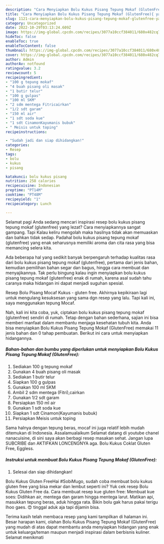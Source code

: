 ```yaml
---
description: "Cara Menyiapkan Bolu Kukus Pisang Tepung Mokaf (GlutenFree){ yang Lezat Sekali,  Menu Buat lebaran"
title: "Cara Menyiapkan Bolu Kukus Pisang Tepung Mokaf (GlutenFree){ yang Lezat Sekali,  Menu Buat lebaran"
slug: 1121-cara-menyiapkan-bolu-kukus-pisang-tepung-mokaf-glutenfree-yang-lezat-sekali-menu-buat-lebaran
category: Uncategorized
date: 2022-10-29T03:13:24.609Z
image: https://img-global.cpcdn.com/recipes/3077a10ccf384011/680x482cq70/bolu-kukus-pisang-tepung-mokaf-glutenfree-foto-resep-utama.jpg
hideToc: false
enableToc: true
enableTocContent: false
thumbnail: https://img-global.cpcdn.com/recipes/3077a10ccf384011/680x482cq70/bolu-kukus-pisang-tepung-mokaf-glutenfree-foto-resep-utama.jpg
cover: https://img-global.cpcdn.com/recipes/3077a10ccf384011/680x482cq70/bolu-kukus-pisang-tepung-mokaf-glutenfree-foto-resep-utama.jpg
author: Admin
authorAv: notfound
ratingvalue: 3.2
reviewcount: 5
recipeingredient:
- "100 g tepung mokaf"
- "4 buah pisang oli masak"
- "1 butir telur"
- "100 g gulpas"
- "100 ml SKM"
- "2 sdm mentega Fitricairkan"
- "1/2 sdt garam"
- "150 ml air"
- "1 sdt soda kue"
- "1 sdt CinamonKayumanis bubuk"
- " Meisis untuk toping"
recipeinstructions:

- "Sudah jadi dan siap dihidangkan!"
categories:
- Resep
tags:
- bolu
- kukus
- pisang

katakunci: bolu kukus pisang 
nutrition: 258 calories
recipecuisine: Indonesian
preptime: "PT14M"
cooktime: "PT48M"
recipeyield: "1"
recipecategory: Lunch

---
```



Selamat pagi Anda sedang mencari inspirasi resep bolu kukus pisang tepung mokaf (glutenfree) yang lezat? Cara menyiapkannya sangat gampang. Tapi Kalau keliru mengolah maka hasilnya tidak akan memuaskan dan bahkan tidak sedap. Padahal bolu kukus pisang tepung mokaf (glutenfree) yang enak seharusnya memiliki aroma dan cita rasa yang bisa memancing selera kita.


Ada beberapa hal yang sedikit banyak berpengaruh terhadap kualitas rasa dari bolu kukus pisang tepung mokaf (glutenfree), pertama dari jenis bahan, kemudian pemilihan bahan segar dan bagus, hingga cara membuat dan menyajikannya. Tak perlu bingung kalau ingin menyiapkan bolu kukus pisang tepung mokaf (glutenfree) enak di rumah, karena asal sudah tahu caranya maka hidangan ini dapat menjadi suguhan spesial.

Resep Bolu Pisang Mocaf Kukus - gluten free. Akhirnya kepikiraan lagi untuk mengulang kesuksesan yang sama dgn resep yang lalu. Tapi kali ini, saya menggunakan tepung Mocaf.


Nah, kali ini kita coba, yuk, ciptakan bolu kukus pisang tepung mokaf (glutenfree) sendiri di rumah. Tetap dengan bahan sederhana, sajian ini bisa memberi manfaat dalam membantu menjaga kesehatan tubuh kita. Anda bisa menyiapkan Bolu Kukus Pisang Tepung Mokaf (GlutenFree) memakai 11 jenis bahan dan 0 tahap pembuatan. Berikut ini cara untuk menyiapkan hidangannya.

<!--inarticleads1-->

##### Bahan-bahan dan bumbu yang diperlukan untuk menyiapkan Bolu Kukus Pisang Tepung Mokaf (GlutenFree):

1. Sediakan 100 g tepung mokaf
1. Gunakan 4 buah pisang oli masak
1. Sediakan 1 butir telur
1. Siapkan 100 g gulpas
1. Gunakan 100 ml SKM
1. Ambil 2 sdm mentega (Fitri),cairkan
1. Gunakan 1/2 sdt garam
1. Persiapkan 150 ml air
1. Gunakan 1 sdt soda kue
1. Siapkan 1 sdt Cinamon(Kayumanis bubuk)
1. Persiapkan  Meisis untuk toping


Sama halnya dengan tepung beras, mocaf ini juga relatif lebih mudah ditemukan di Indonesia. Assalamualaikum Selamat datang di youtube chanel nanacuisine, di sini saya akan berbagi resep masakan sehat. Jangan lupa SUBCRIBE dan AKTIFKAN LONCENGNYA aga. Bolu Kukus Coklat Gluten Free, Eggless. 

<!--inarticleads2-->

##### Instruksi untuk membuat Bolu Kukus Pisang Tepung Mokaf (GlutenFree):


1. Selesai dan siap dihidangkan!

Bolu Kukus Gluten FreeHai #SobiMugo, sudah coba membuat bolu kukus gluten free yang bisa mekar dan lembut seperti ini? Yuk cek resep Bolu Kukus Gluten Free da. Cara membuat resep kue gluten free: Membuat kue soes: Didihkan air, mentega dan garam hingga mentega larut. Matikan api, masukkan tepung beras, aduk hingga rata. Bikin bolu gak harus pakai terigu lhoo gaes. 😍 tinggal aduk aja tapi dijamin bisa. 

Terima kasih telah membaca resep yang kami tampilkan di halaman ini. Besar harapan kami, olahan Bolu Kukus Pisang Tepung Mokaf (GlutenFree) yang mudah di atas dapat membantu anda menyiapkan hidangan yang enak untuk keluarga/teman maupun menjadi inspirasi dalam berbisnis kuliner. Selamat menikmati
